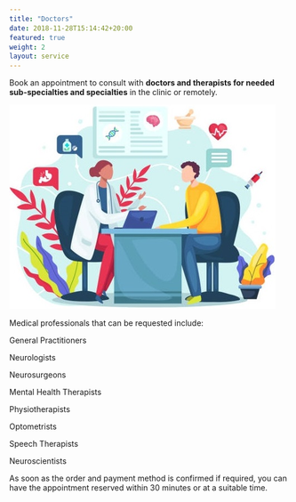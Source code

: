 ```yaml
---
title: "Doctors"
date: 2018-11-28T15:14:42+20:00  
featured: true
weight: 2
layout: service
---
```


Book an appointment to consult with **doctors and therapists for needed sub-specialties and specialties** in the clinic or remotely.

![Hospital/Specialist](/images/illustrations/patient.jpg)

Medical professionals that can be requested include:

General Practitioners

Neurologists 

Neurosurgeons 

Mental Health Therapists 

Physiotherapists 

Optometrists

Speech Therapists 

Neuroscientists 


As soon as the order and payment method is confirmed if required, you can have the appointment reserved within 30 minutes or at a suitable time. 



